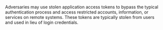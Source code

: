 Adversaries may use stolen application access tokens to bypass the typical authentication process and access restricted accounts, information, or services on remote systems. These tokens are typically stolen from users and used in lieu of login credentials.